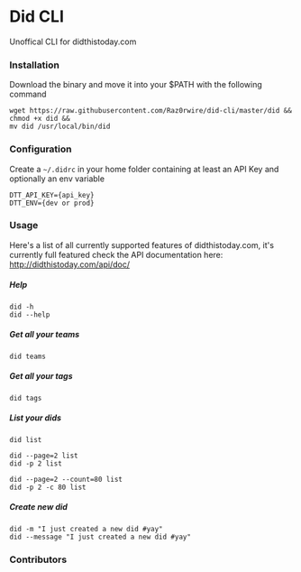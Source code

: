 # Did CLI
Unoffical CLI for didthistoday.com

### Installation
Download the binary and move it into your $PATH with the following command

	wget https://raw.githubusercontent.com/Raz0rwire/did-cli/master/did &&
	chmod +x did &&
	mv did /usr/local/bin/did



### Configuration
Create a `~/.didrc` in your home folder containing at least an API Key and optionally an env variable

	DTT_API_KEY={api_key}
    DTT_ENV={dev or prod}

### Usage
Here's a list of all currently supported features of didthistoday.com, it's currently full featured check the API documentation here: http://didthistoday.com/api/doc/

##### Help
    did -h
    did --help

##### Get all your teams
    did teams

##### Get all your tags
    did tags
    
    
##### List your dids
    did list
    
    did --page=2 list
    did -p 2 list
    
    did --page=2 --count=80 list
    did -p 2 -c 80 list    
    
##### Create new did
    did -m "I just created a new did #yay"
    did --message "I just created a new did #yay"
    

### Contributors
    
    